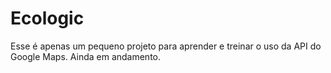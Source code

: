 # Ecologic

Esse é apenas um pequeno projeto para aprender e treinar o uso da API do Google Maps. Ainda em andamento.
